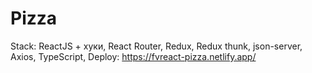 # Pizza
Stack:
ReactJS + хуки, 
React Router, 
Redux, 
Redux thunk, 
json-server, 
Axios, 
TypeScript, 
Deploy: https://fvreact-pizza.netlify.app/
